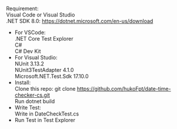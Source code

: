 Requirement: <br/>
  Visual Code or Visual Studio <br/>
  .NET SDK 8.0: https://dotnet.microsoft.com/en-us/download <br/>
  - For VSCode: <br/>
    .NET Core Test Explorer <br/>
    C# <br/>
    C# Dev Kit <br/>
  - For Visual Studio: <br/>
    NUnit 3.13.2 <br/>
    NUnit3TestAdapter 4.1.0 <br/>
    Microsoft.NET.Test.Sdk 17.10.0 <br/>
- Install: <br/>
  Clone this repo: git clone https://github.com/hukoFpt/date-time-checker-cs.git <br/>
  Run dotnet build <br/>
- Write Test: <br/>
  Write in DateCheckTest.cs <br/>
- Run Test in Test Explorer
